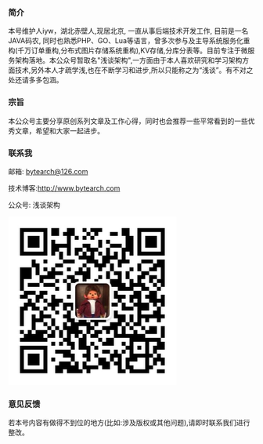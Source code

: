 ### 简介

   本号维护人iyw，湖北赤壁人,现居北京, 一直从事后端技术开发工作, 目前是一名JAVA码农, 同时也熟悉PHP、GO、Lua等语言，曾多次参与及主导系统服务化重构(千万订单重构,分布式图片存储系统重构),KV存储,分库分表等。目前专注于微服务架构落地。​
​本公众号暂取名"浅谈架构",一方面由于本人喜欢研究和学习架构方面技术,另外本人才疏学浅,也在不断学习和进步,所以只能称之为“浅谈”。有不对之处还请多多包涵。

### 宗旨

​	本公众号主要分享原创系列文章及工作心得，同时也会推荐一些平常看到的一些优秀文章，希望和大家一起进步。

### 联系我

邮箱: bytearch@126.com

技术博客:http://www.bytearch.com

公众号: 浅谈架构 

![浅谈架构](../images/bytearch_qrcode.jpg)

### 意见反馈

若本号内容有做得不到位的地方(比如:涉及版权或其他问题),请即时联系我们进行整改。

